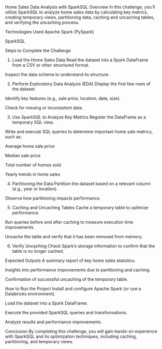 Home Sales Data Analysis with SparkSQL
Overview
In this challenge, you'll utilize SparkSQL to analyze home sales data by calculating key metrics, creating temporary views, partitioning data, caching and uncaching tables, and verifying the uncaching process.

Technologies Used
Apache Spark (PySpark)

SparkSQL

Steps to Complete the Challenge
1. Load the Home Sales Data
Read the dataset into a Spark DataFrame from a CSV or other structured format.

Inspect the data schema to understand its structure.

2. Perform Exploratory Data Analysis (EDA)
Display the first few rows of the dataset.

Identify key features (e.g., sale price, location, date, size).

Check for missing or inconsistent data.

3. Use SparkSQL to Analyze Key Metrics
Register the DataFrame as a temporary SQL view.

Write and execute SQL queries to determine important home sale metrics, such as:

Average home sale price

Median sale price

Total number of homes sold

Yearly trends in home sales

4. Partitioning the Data
Partition the dataset based on a relevant column (e.g., year or location).

Observe how partitioning impacts performance.

5. Caching and Uncaching Tables
Cache a temporary table to optimize performance.

Run queries before and after caching to measure execution time improvements.

Uncache the table and verify that it has been removed from memory.

6. Verify Uncaching
Check Spark’s storage information to confirm that the table is no longer cached.

Expected Outputs
A summary report of key home sales statistics.

Insights into performance improvements due to partitioning and caching.

Confirmation of successful uncaching of the temporary table.

How to Run the Project
Install and configure Apache Spark (or use a Databricks environment).

Load the dataset into a Spark DataFrame.

Execute the provided SparkSQL queries and transformations.

Analyze results and performance improvements.

Conclusion
By completing this challenge, you will gain hands-on experience with SparkSQL and its optimization techniques, including caching, partitioning, and temporary views.

